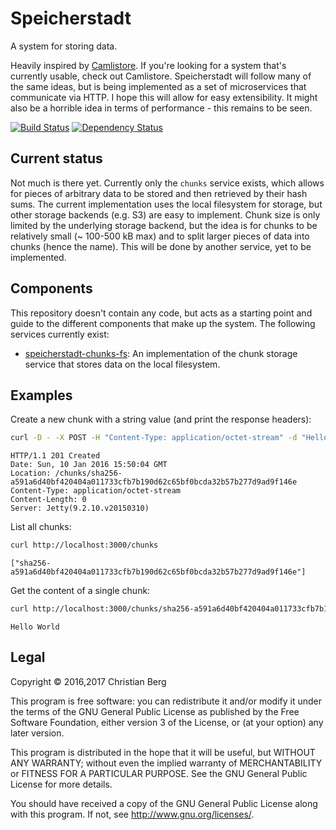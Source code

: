 # Speicherstadt

A system for storing data.

Heavily inspired by [Camlistore][]. If you're looking for a system
that's currently usable, check out Camlistore. Speicherstadt will
follow many of the same ideas, but is being implemented as a set of
microservices that communicate via HTTP. I hope this will allow for
easy extensibility. It might also be a horrible idea in terms of
performance - this remains to be seen.

[Camlistore]: http://camlistore.org/

[![Build Status](https://travis-ci.org/christianberg/speicherstadt.svg?branch=master)](https://travis-ci.org/christianberg/speicherstadt) [![Dependency Status](https://www.versioneye.com/user/projects/568189c3eb4f47003c0008bd/badge.svg?style=flat)](https://www.versioneye.com/user/projects/568189c3eb4f47003c0008bd)

## Current status

Not much is there yet. Currently only the `chunks` service exists,
which allows for pieces of arbitrary data to be stored and then
retrieved by their hash sums. The current implementation uses the
local filesystem for storage, but other storage backends (e.g. S3) are
easy to implement. Chunk size is only limited by the underlying
storage backend, but the idea is for chunks to be relatively small (~
100-500 kB max) and to split larger pieces of data into chunks (hence
the name). This will be done by another service, yet to be
implemented.

## Components

This repository doesn't contain any code, but acts as a starting point
and guide to the different components that make up the system. The
following services currently exist:

- [speicherstadt-chunks-fs][]: An implementation of the chunk storage
  service that stores data on the local filesystem.

[speicherstadt-chunks-fs]: https://github.com/christianberg/speicherstadt-chunks-fs

## Examples

Create a new chunk with a string value (and print the response
headers):

```sh
curl -D - -X POST -H "Content-Type: application/octet-stream" -d "Hello World" http://localhost:3000/chunks
```

```
HTTP/1.1 201 Created
Date: Sun, 10 Jan 2016 15:50:04 GMT
Location: /chunks/sha256-a591a6d40bf420404a011733cfb7b190d62c65bf0bcda32b57b277d9ad9f146e
Content-Type: application/octet-stream
Content-Length: 0
Server: Jetty(9.2.10.v20150310)
```

List all chunks:

```sh
curl http://localhost:3000/chunks
```

```
["sha256-a591a6d40bf420404a011733cfb7b190d62c65bf0bcda32b57b277d9ad9f146e"]
```

Get the content of a single chunk:

```sh
curl http://localhost:3000/chunks/sha256-a591a6d40bf420404a011733cfb7b190d62c65bf0bcda32b57b277d9ad9f146e
```

```
Hello World
```


## Legal

Copyright © 2016,2017 Christian Berg

This program is free software: you can redistribute it and/or modify
it under the terms of the GNU General Public License as published by
the Free Software Foundation, either version 3 of the License, or
(at your option) any later version.

This program is distributed in the hope that it will be useful,
but WITHOUT ANY WARRANTY; without even the implied warranty of
MERCHANTABILITY or FITNESS FOR A PARTICULAR PURPOSE.  See the
GNU General Public License for more details.

You should have received a copy of the GNU General Public License
along with this program.  If not, see <http://www.gnu.org/licenses/>.
